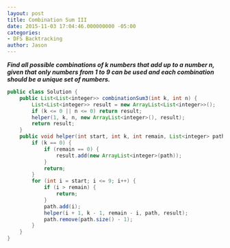 ```yaml
---
layout: post
title: Combination Sum III
date: 2015-11-03 17:04:46.000000000 -05:00
categories:
- DFS Backtracking
author: Jason
---
```

<p><strong><em>Find all possible combinations of k numbers that add up to a number n, given that only numbers from 1 to 9 can be used and each combination should be a unique set of numbers.</em></strong></p>


``` java
public class Solution {
    public List<List<integer>> combinationSum3(int k, int n) {
        List<List<integer>> result = new ArrayList<List<integer>>();
        if (k <= 0 || n <= 0) return result;
        helper(1, k, n, new ArrayList<integer>(), result);
        return result;
    }
    public void helper(int start, int k, int remain, List<integer> path, List<List<integer>> result) {
        if (k == 0) {
            if (remain == 0) {
                result.add(new ArrayList<integer>(path));
            }
            return;
        }
        for (int i = start; i <= 9; i++) {
            if (i > remain) {
                return;
            }
            path.add(i);
            helper(i + 1, k - 1, remain - i, path, result);
            path.remove(path.size() - 1);
        }
    }
}
```
